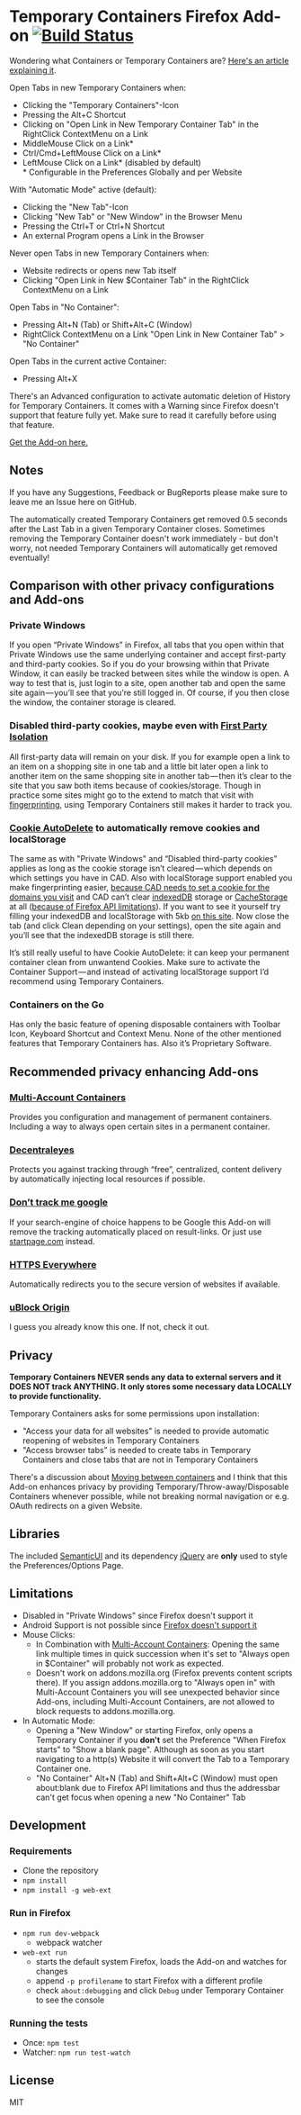# Temporary Containers Firefox Add-on [![Build Status](https://travis-ci.org/stoically/firefox-add-on-temporary-containers.svg?branch=master)](https://travis-ci.org/stoically/firefox-add-on-temporary-containers)

Wondering what Containers or Temporary Containers are? [Here's an article explaining it](https://medium.com/@stoically/enhance-your-privacy-in-firefox-with-temporary-containers-33925cd6cd21).

Open Tabs in new Temporary Containers when:
* Clicking the "Temporary Containers"-Icon
* Pressing the Alt+C Shortcut
* Clicking on "Open Link in New Temporary Container Tab" in the RightClick ContextMenu on a Link
* MiddleMouse Click on a Link*
* Ctrl/Cmd+LeftMouse Click on a Link*
* LeftMouse Click on a Link* (disabled by default)  
  \* Configurable in the Preferences Globally and per Website

With "Automatic Mode" active (default):
* Clicking the "New Tab"-Icon
* Clicking "New Tab" or "New Window" in the Browser Menu
* Pressing the Ctrl+T or Ctrl+N Shortcut
* An external Program opens a Link in the Browser

Never open Tabs in new Temporary Containers when:
* Website redirects or opens new Tab itself
* Clicking "Open Link in New $Container Tab" in the RightClick ContextMenu on a Link

Open Tabs in "No Container":
* Pressing Alt+N (Tab) or Shift+Alt+C (Window)
* RightClick ContextMenu on a Link "Open Link in New Container Tab" > "No Container"

Open Tabs in the current active Container:
* Pressing Alt+X

There's an Advanced configuration to activate automatic deletion of History for Temporary Containers. It comes with a Warning since Firefox doesn't support that feature fully yet. Make sure to read it carefully before using that feature.

[Get the Add-on here.](https://addons.mozilla.org/firefox/addon/temporary-containers/)

## Notes
If you have any Suggestions, Feedback or BugReports please make sure to leave me an Issue here on GitHub.

The automatically created Temporary Containers get removed 0.5 seconds after the Last Tab in a given Temporary Container closes. Sometimes removing the Temporary Container doesn't work immediately - but don't worry, not needed Temporary Containers will automatically get removed eventually!


## Comparison with other privacy configurations and Add-ons

### Private Windows
If you open “Private Windows” in Firefox, all tabs that you open within that Private Windows use the same underlying container and accept first-party and third-party cookies. So if you do your browsing within that Private Window, it can easily be tracked between sites while the window is open. A way to test that is, just login to a site, open another tab and open the same site again — you’ll see that you’re still logged in. Of course, if you then close the window, the container storage is cleared.

### Disabled third-party cookies, maybe even with [First Party Isolation](https://www.ghacks.net/2017/11/22/how-to-enable-first-party-isolation-in-firefox/)
All first-party data will remain on your disk. If you for example open a link to an item on a shopping site in one tab and a little bit later open a link to another item on the same shopping site in another tab — then it’s clear to the site that you saw both items because of cookies/storage. Though in practice some sites might go to the extend to match that visit with [fingerprinting](https://panopticlick.eff.org/about), using Temporary Containers still makes it harder to track you.

### [Cookie AutoDelete](https://addons.mozilla.org/en-US/firefox/addon/cookie-autodelete/) to automatically remove cookies and localStorage
The same as with "Private Windows" and “Disabled third-party cookies” applies as long as the cookie storage isn’t cleared — which depends on which settings you have in CAD. Also with localStorage support enabled you make fingerprinting easier, [because CAD needs to set a cookie for the domains you visit](https://github.com/Cookie-AutoDelete/Cookie-AutoDelete/wiki/Documentation#enable-localstorage-support) and CAD can’t clear [indexedDB](https://developer.mozilla.org/en-US/docs/Web/API/IndexedDB_API) storage or [CacheStorage](https://developer.mozilla.org/en-US/docs/Web/API/CacheStorage) at all ([because of Firefox API limitations](https://bugzilla.mozilla.org/show_bug.cgi?id=1340511)). If you want to see it yourself try filling your indexedDB and localStorage with 5kb [on this site](https://demo.agektmr.com/storage/). Now close the tab (and click Clean depending on your settings), open the site again and you’ll see that the indexedDB storage is still there.

It’s still really useful to have Cookie AutoDelete: it can keep your permanent container clean from unwantend Cookies. Make sure to activate the Container Support — and instead of activating localStorage support I’d recommend using Temporary Containers.

### Containers on the Go
Has only the basic feature of opening disposable containers with Toolbar Icon, Keyboard Shortcut and Context Menu. None of the other mentioned features that Temporary Containers has. Also it’s Proprietary Software.


## Recommended privacy enhancing Add-ons

### [Multi-Account Containers](https://github.com/mozilla/multi-account-containers)
Provides you configuration and management of permanent containers. Including a way to always open certain sites in a permanent container.

### [Decentraleyes](https://addons.mozilla.org/firefox/addon/decentraleyes/)
Protects you against tracking through “free”, centralized, content delivery by automatically injecting local resources if possible.

### [Don’t track me google](https://addons.mozilla.org/firefox/addon/dont-track-me-google1/)
If your search-engine of choice happens to be Google this Add-on will remove the tracking automatically placed on result-links. Or just use [startpage.com](https://www.startpage.com/) instead.

### [HTTPS Everywhere](https://addons.mozilla.org/firefox/addon/https-everywhere)
Automatically redirects you to the secure version of websites if available.

### [uBlock Origin](https://addons.mozilla.org/firefox/addon/ublock-origin/)
I guess you already know this one. If not, check it out.


## Privacy

**Temporary Containers NEVER sends any data to external servers and it DOES NOT track ANYTHING. It only stores some necessary data LOCALLY to provide functionality.**

Temporary Containers asks for some permissions upon installation:
* "Access your data for all websites" is needed to provide automatic reopening of websites in Temporary Containers
* "Access browser tabs" is needed to create tabs in Temporary Containers and close tabs that are not in Temporary Containers

There's a discussion about [Moving between containers](https://github.com/mozilla/multi-account-containers/wiki/Moving-between-containers) and I think that this Add-on enhances privacy by providing Temporary/Throw-away/Disposable Containers whenever possible, while not breaking normal navigation or e.g. OAuth redirects on a given Website.


## Libraries
The included [SemanticUI](https://semantic-ui.com/) and its dependency [jQuery](https://jquery.com/) are **only** used to style the Preferences/Options Page.


## Limitations
* Disabled in "Private Windows" since Firefox doesn't support it
* Android Support is not possible since [Firefox doesn't support it](https://bugzilla.mozilla.org/show_bug.cgi?id=1398097)
* Mouse Clicks:
  * In Combination with [Multi-Account Containers](https://github.com/mozilla/multi-account-containers): Opening the same link multiple times in quick succession when it's set to "Always open in $Container" will probably not work as expected.
  * Doesn't work on addons.mozilla.org (Firefox prevents content scripts there). If you assign addons.mozilla.org to "Always open in" with Multi-Account Containers you will see unexpected behavior since Add-ons, including Multi-Account Containers, are not allowed to block requests to addons.mozilla.org.
* In Automatic Mode:
  * Opening a "New Window" or starting Firefox, only opens a Temporary Container if you <strong>don't</strong> set the Preference "When Firefox starts" to "Show a blank page". Although as soon as you start navigating to a http(s) Website it will convert the Tab to a Temporary Container one.
  * "No Container" Alt+N (Tab) and Shift+Alt+C (Window) must open about:blank due to Firefox API limitations and thus the addressbar can't get focus when opening a new "No Container" Tab


## Development

### Requirements

* Clone the repository
* `npm install`
* `npm install -g web-ext`

### Run in Firefox

* `npm run dev-webpack`
  * webpack watcher
* `web-ext run`
  * starts the default system Firefox, loads the Add-on and watches for changes
  * append `-p profilename` to start Firefox with a different profile
  * check `about:debugging` and click `Debug` under Temporary Container to see the console

### Running the tests

* Once: `npm test`
* Watcher: `npm run test-watch`


## License

MIT
